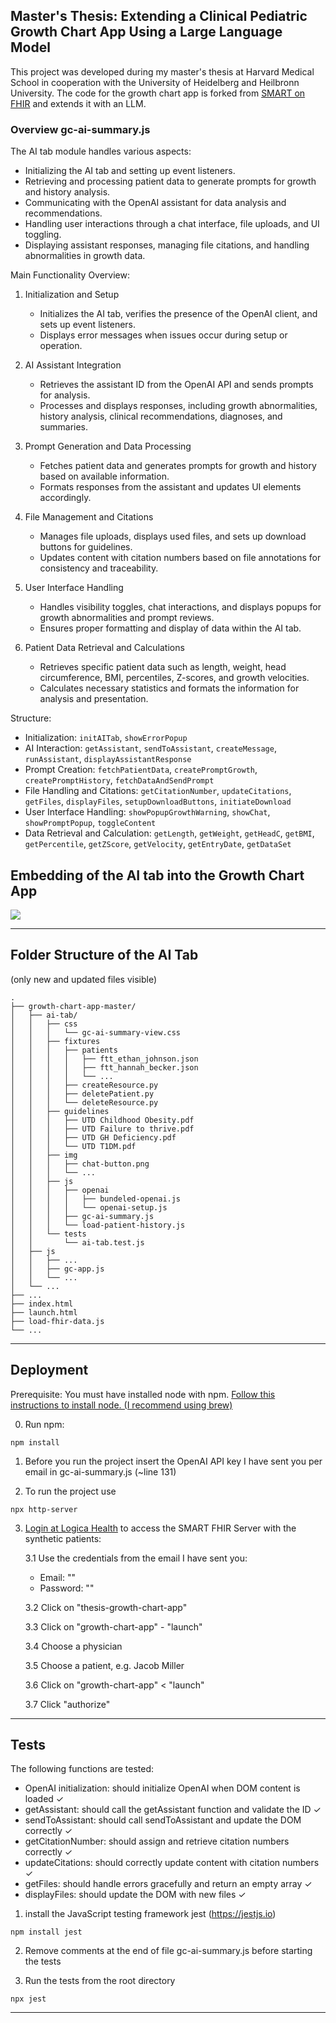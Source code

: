 Master's Thesis: Extending a Clinical Pediatric Growth Chart App Using a Large Language Model
--------------------------------------------------------------------------------
This project was developed during my master's thesis at Harvard Medical School in cooperation with the University of Heidelberg and Heilbronn University.
The code for the growth chart app is forked from [SMART on FHIR](https://github.com/smart-on-fhir/growth-chart-app/tree/master/js) and extends it with an LLM.


### Overview gc-ai-summary.js
The AI tab module handles various aspects:
  - Initializing the AI tab and setting up event listeners.
  - Retrieving and processing patient data to generate prompts for growth and history analysis.
  - Communicating with the OpenAI assistant for data analysis and recommendations.
  - Handling user interactions through a chat interface, file uploads, and UI toggling.
  - Displaying assistant responses, managing file citations, and handling abnormalities in growth data.

Main Functionality Overview:
1. Initialization and Setup
    - Initializes the AI tab, verifies the presence of the OpenAI client, and sets up event listeners.
    - Displays error messages when issues occur during setup or operation.
  
2. AI Assistant Integration
    - Retrieves the assistant ID from the OpenAI API and sends prompts for analysis.
    - Processes and displays responses, including growth abnormalities, history analysis, clinical recommendations, diagnoses, and summaries.
 
3. Prompt Generation and Data Processing
    - Fetches patient data and generates prompts for growth and history based on available information.
    - Formats responses from the assistant and updates UI elements accordingly.
 
4. File Management and Citations
    - Manages file uploads, displays used files, and sets up download buttons for guidelines.
    - Updates content with citation numbers based on file annotations for consistency and traceability.
 
5. User Interface Handling
    - Handles visibility toggles, chat interactions, and displays popups for growth abnormalities and prompt reviews.
    - Ensures proper formatting and display of data within the AI tab.
 
6. Patient Data Retrieval and Calculations
    - Retrieves specific patient data such as length, weight, head circumference, BMI, percentiles, Z-scores, and growth velocities.
    - Calculates necessary statistics and formats the information for analysis and presentation.
  
Structure:
 - Initialization: `initAITab`, `showErrorPopup`
 - AI Interaction: `getAssistant`, `sendToAssistant`, `createMessage`, `runAssistant`, `displayAssistantResponse`
 - Prompt Creation: `fetchPatientData`, `createPromptGrowth`, `createPromptHistory`, `fetchDataAndSendPrompt`
 - File Handling and Citations: `getCitationNumber`, `updateCitations`, `getFiles`, `displayFiles`, `setupDownloadButtons`, `initiateDownload`
 - User Interface Handling: `showPopupGrowthWarning`, `showChat`, `showPromptPopup`, `toggleContent`
 - Data Retrieval and Calculation: `getLength`, `getWeight`, `getHeadC`, `getBMI`, `getPercentile`, `getZScore`, `getVelocity`, `getEntryDate`, `getDataSet`
 

## Embedding of the AI tab into the Growth Chart App

![](img/architecture.png)

-----------------------------------------------------------------------------
## Folder Structure of the AI Tab
(only new and updated files visible)
```
.
├── growth-chart-app-master/
│   ├── ai-tab/
│   │   ├── css
│   │   │   └── gc-ai-summary-view.css
│   │   ├── fixtures
│   │   │   ├── patients
│   │   │   │   ├── ftt_ethan_johnson.json
│   │   │   │   ├── ftt_hannah_becker.json
│   │   │   │   └── ...
│   │   │   ├── createResource.py
│   │   │   ├── deletePatient.py
│   │   │   └── deleteResource.py
│   │   ├── guidelines
│   │   │   ├── UTD Childhood Obesity.pdf
│   │   │   ├── UTD Failure to thrive.pdf
│   │   │   ├── UTD GH Deficiency.pdf
│   │   │   └── UTD T1DM.pdf
│   │   ├── img
│   │   │   ├── chat-button.png
│   │   │   └── ...
│   │   ├── js
│   │   │   ├── openai
│   │   │   │   ├── bundeled-openai.js
│   │   │   │   └── openai-setup.js
│   │   │   ├── gc-ai-summary.js
│   │   │   └── load-patient-history.js
│   │   └── tests
│   │       └── ai-tab.test.js
│   ├── js
│   │   ├── ...
│   │   ├── gc-app.js
│   │   └── ...
│   └── ...
├── ...
├── index.html
├── launch.html
├── load-fhir-data.js
└── ...
```


-----------------------------------------------------------------------------
## Deployment

Prerequisite: You must have installed node with npm. [Follow this instructions to install node. (I recommend using brew)](https://nodejs.org/en/download/package-manager/current)

0. Run npm:
```
npm install
```

1. Before you run the project insert the OpenAI API key I have sent you per email in gc-ai-summary.js (~line 131)

2. To run the project use 
```
npx http-server
```
3. [Login at Logica Health](https://sandbox.logicahealth.org) to access the SMART FHIR Server with the synthetic patients: 

    3.1 Use the credentials from the email I have sent you:
    -  Email: ""
    - Password: ""

    3.2 Click on "thesis-growth-chart-app"

    3.3 Click on "growth-chart-app" - "launch"

    3.4 Choose a physician

    3.5 Choose a patient, e.g. Jacob Miller

    3.6 Click on "growth-chart-app" < "launch"

    3.7 Click "authorize"

-----------------------------------------------------------------------------
## Tests
The following functions are tested:
-    OpenAI initialization: should initialize OpenAI when DOM content is loaded ✓ 
-    getAssistant: should call the getAssistant function and validate the ID ✓ 
-    sendToAssistant: should call sendToAssistant and update the DOM correctly ✓ 
-    getCitationNumber: should assign and retrieve citation numbers correctly ✓ 
-    updateCitations: should correctly update content with citation numbers ✓ 
-    getFiles: should handle errors gracefully and return an empty array ✓ 
-    displayFiles: should update the DOM with new files ✓  

1. install the JavaScript testing framework jest (https://jestjs.io)
```
npm install jest
```

2. Remove comments at the end of file gc-ai-summary.js before starting the tests

3. Run the tests from the root directory
```
npx jest
```
---
